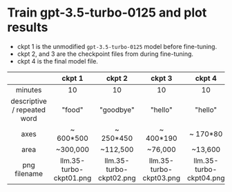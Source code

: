 # Train gpt-3.5-turbo-0125 and plot results

- ckpt 1 is the unmodified `gpt-3.5-turbo-0125` model before fine-tuning.
- ckpt 2, and 3 are the checkpoint files from during fine-tuning. 
- ckpt 4 is the final model file.

| | ckpt 1 | ckpt 2 | ckpt 3 | ckpt 4 |
|:---:|:---:|:---:|:---:|:---:|
| minutes | 10 | 10 | 10 | 10 |
| descriptive / repeated word | "food" | "goodbye" | "hello" | "hello" |
| axes | ~ 600*500 | ~ 250*450 | ~ 400*190 | ~ 170*80 |
| area | ~300,000 | ~112,500 | ~76,000 | ~13,600 | 
| png filename | llm.35-turbo-ckpt01.png | llm.35-turbo-ckpt02.png | llm.35-turbo-ckpt03.png | llm.35-turbo-ckpt04.png |


